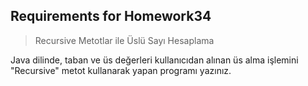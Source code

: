## Requirements for Homework34

> Recursive Metotlar ile Üslü Sayı Hesaplama

Java dilinde, taban ve üs değerleri kullanıcıdan alınan üs alma işlemini "Recursive" metot kullanarak yapan programı yazınız.